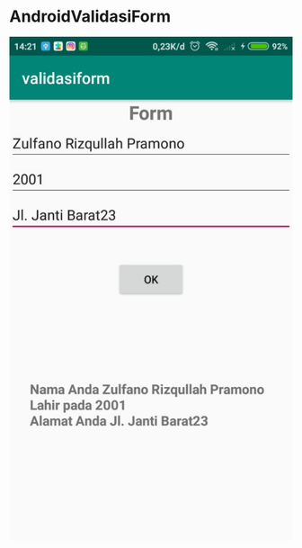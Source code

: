 # AndroidValidasiForm
![alt text](https://github.com/ZulfanoRp/AndroidValidasiForm/blob/master/01.jpeg)
